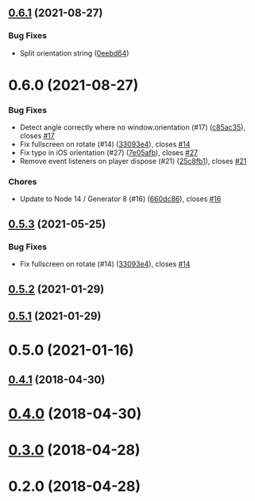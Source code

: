 <a name="0.6.1"></a>
## [0.6.1](https://github.com/mister-ben/videojs-mobile-ui/compare/v0.6.0...v0.6.1) (2021-08-27)

### Bug Fixes

* Split orientation string ([0eebd64](https://github.com/mister-ben/videojs-mobile-ui/commit/0eebd64))

<a name="0.6.0"></a>
# 0.6.0 (2021-08-27)

### Bug Fixes

* Detect angle correctly where no window.orientation (#17) ([c85ac35](https://github.com/mister-ben/videojs-mobile-ui/commit/c85ac35)), closes [#17](https://github.com/mister-ben/videojs-mobile-ui/issues/17)
* Fix fullscreen on rotate (#14) ([33093e4](https://github.com/mister-ben/videojs-mobile-ui/commit/33093e4)), closes [#14](https://github.com/mister-ben/videojs-mobile-ui/issues/14)
* Fix typo in iOS orientation (#27) ([7e05afb](https://github.com/mister-ben/videojs-mobile-ui/commit/7e05afb)), closes [#27](https://github.com/mister-ben/videojs-mobile-ui/issues/27)
* Remove event listeners on player dispose (#21) ([25c8fb1](https://github.com/mister-ben/videojs-mobile-ui/commit/25c8fb1)), closes [#21](https://github.com/mister-ben/videojs-mobile-ui/issues/21)

### Chores

* Update to Node 14 / Generator 8 (#16) ([660dc86](https://github.com/mister-ben/videojs-mobile-ui/commit/660dc86)), closes [#16](https://github.com/mister-ben/videojs-mobile-ui/issues/16)

<a name="0.5.3"></a>
## [0.5.3](https://github.com/mister-ben/videojs-mobile-ui/compare/v0.5.2...v0.5.3) (2021-05-25)

### Bug Fixes

* Fix fullscreen on rotate (#14) ([33093e4](https://github.com/mister-ben/videojs-mobile-ui/commit/33093e4)), closes [#14](https://github.com/mister-ben/videojs-mobile-ui/issues/14)

<a name="0.5.2"></a>
## [0.5.2](https://github.com/mister-ben/videojs-mobile-ui/compare/v0.5.1...v0.5.2) (2021-01-29)

<a name="0.5.1"></a>
## [0.5.1](https://github.com/mister-ben/videojs-mobile-ui/compare/v0.5.0...v0.5.1) (2021-01-29)

<a name="0.5.0"></a>
# 0.5.0 (2021-01-16)

<a name="0.4.1"></a>
## [0.4.1](https://github.com/mister-ben/videojs-mobile-ui/compare/v0.4.0...v0.4.1) (2018-04-30)

<a name="0.4.0"></a>
# [0.4.0](https://github.com/mister-ben/videojs-mobile-ui/compare/v0.3.0...v0.4.0) (2018-04-30)

<a name="0.3.0"></a>
# [0.3.0](https://github.com/mister-ben/videojs-mobile-ui/compare/v0.2.0...v0.3.0) (2018-04-28)

<a name="0.2.0"></a>
# 0.2.0 (2018-04-28)

